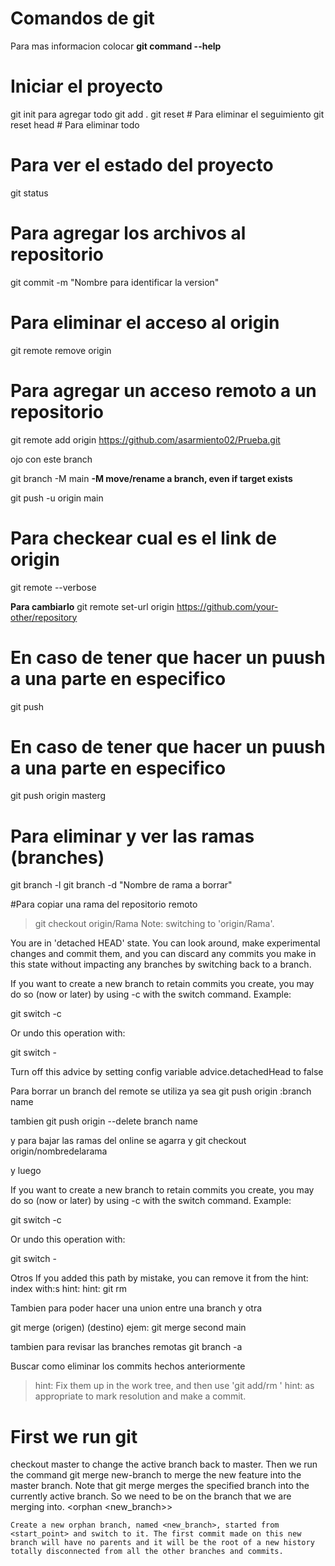 # Comandos de git

Para mas informacion colocar 
    **git command --help** 
# Iniciar el proyecto
git init 
para agregar todo
git add .
git reset # Para eliminar el seguimiento
git reset head # Para eliminar todo

# Para ver el estado del proyecto
git status

# Para agregar los archivos al repositorio
git commit -m "Nombre para identificar la version" 

# Para eliminar el acceso al origin
git remote remove origin

# Para agregar un acceso remoto a un repositorio

git remote add origin https://github.com/asarmiento02/Prueba.git

ojo con este branch

git branch -M main
**-M move/rename a branch, even if target exists**

git push -u origin main

# Para checkear cual es el link de origin

git remote --verbose

**Para cambiarlo**
git remote set-url origin https://github.com/your-other/repository


# En caso de tener que hacer un puush a una parte en especifico
git push

# En caso de tener que hacer un puush a una parte en especifico
git push origin masterg


# Para eliminar y ver las ramas (branches)

git branch -l
git branch -d "Nombre de rama a borrar" 






#Para copiar una rama del repositorio remoto
> git checkout origin/Rama
Note: switching to 'origin/Rama'.

You are in 'detached HEAD' state. You can look around, make experimental
changes and commit them, and you can discard any commits you make in this
state without impacting any branches by switching back to a branch.

If you want to create a new branch to retain commits you create, you may
do so (now or later) by using -c with the switch command. Example:

  git switch -c <new-branch-name>

Or undo this operation with:

  git switch -

Turn off this advice by setting config variable advice.detachedHead to false


Para borrar un branch del remote se utiliza ya sea
git push origin :branch name

tambien
git push origin --delete branch name

y para bajar las ramas del online se agarra y 
git checkout origin/nombredelarama

y luego

If you want to create a new branch to retain commits you create, you may
do so (now or later) by using -c with the switch command. Example:

  git switch -c <new-branch-name>

Or undo this operation with:

  git switch -



Otros
 If you added this path by mistake, you can remove it from the
hint: index with:s
hint: 
hint:   git rm

Tambien para poder hacer una union entre una branch y otra

git merge (origen) (destino)
ejem: git merge second main


tambien para revisar las branches remotas
git branch -a 


Buscar como eliminar los commits hechos anteriormente


>hint: Fix them up in the work tree, and then use 'git add/rm <file>'
>hint: as appropriate to mark resolution and make a commit.
   
   
   # First we run git 
   checkout master to change the active branch back to master. Then we run the command git merge new-branch to merge the new feature into the master branch. Note that git merge merges the specified branch into the currently active branch. So we need to be on the branch that we are merging into.
<orphan <new_branch>>

    Create a new orphan branch, named <new_branch>, started from <start_point> and switch to it. The first commit made on this new branch will have no parents and it will be the root of a new history totally disconnected from all the other branches and commits.